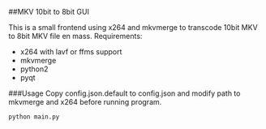 ##MKV 10bit to 8bit GUI

This is a small frontend using x264 and mkvmerge to transcode
10bit MKV to 8bit MKV file en mass.
Requirements:

* x264 with lavf or ffms support
* mkvmerge
* python2
* pyqt

###Usage
Copy config.json.default to config.json and modify path to mkvmerge and x264
before running program.

    python main.py

